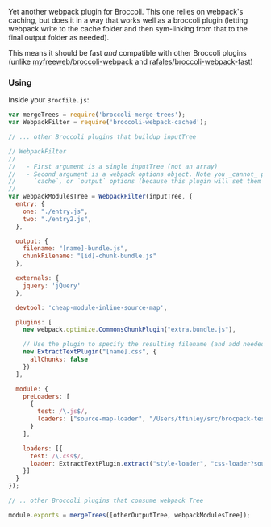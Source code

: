 
Yet another webpack plugin for Broccoli. This one relies on webpack's caching, but does it in a way that works well as a broccoli plugin (letting webpack write to the cache folder and then sym-linking from that to the final output folder as needed).

This means it should be fast _and_ compatible with other Broccoli plugins (unlike [myfreeweb/broccoli-webpack](https://github.com/myfreeweb/broccoli-webpack) and [rafales/broccoli-webpack-fast](https://github.com/rafales/broccoli-webpack-fast))

### Using

Inside your `Brocfile.js`:

```js
var mergeTrees = require('broccoli-merge-trees');
var WebpackFilter = require('broccoli-webpack-cached');

// ... other Broccoli plugins that buildup inputTree

// WebpackFilter
//
//   - First argument is a single inputTree (not an array)
//   - Second argument is a webpack options object. Note you _cannot_ pass the `context`,
//     `cache`, or `output` options (because this plugin will set them for you).
//
var webpackModulesTree = WebpackFilter(inputTree, {
  entry: {
    one: "./entry.js",
    two: "./entry2.js",
  },

  output: {
    filename: "[name]-bundle.js",
    chunkFilename: "[id]-chunk-bundle.js"
  },

  externals: {
    jquery: 'jQuery'
  },

  devtool: 'cheap-module-inline-source-map',

  plugins: [
    new webpack.optimize.CommonsChunkPlugin("extra.bundle.js"),

    // Use the plugin to specify the resulting filename (and add needed behavior to the compiler)
    new ExtractTextPlugin("[name].css", {
      allChunks: false
    })
  ],

  module: {
    preLoaders: [
      {
        test: /\.js$/,
        loaders: ["source-map-loader", "/Users/tfinley/src/brocpack-tester/directive-loader.js"]
      }
    ],

    loaders: [{
      test: /\.css$/,
      loader: ExtractTextPlugin.extract("style-loader", "css-loader?sourceMap")
    }]
  }
});

// .. other Broccoli plugins that consume webpack Tree

module.exports = mergeTrees([otherOutputTree, webpackModulesTree]);

```
